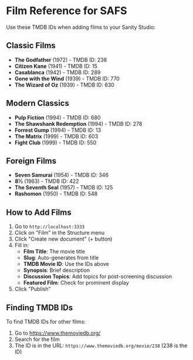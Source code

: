 # Film Reference for SAFS

Use these TMDB IDs when adding films to your Sanity Studio:

## Classic Films

- **The Godfather** (1972) - TMDB ID: 238
- **Citizen Kane** (1941) - TMDB ID: 15
- **Casablanca** (1942) - TMDB ID: 289
- **Gone with the Wind** (1939) - TMDB ID: 770
- **The Wizard of Oz** (1939) - TMDB ID: 630

## Modern Classics

- **Pulp Fiction** (1994) - TMDB ID: 680
- **The Shawshank Redemption** (1994) - TMDB ID: 278
- **Forrest Gump** (1994) - TMDB ID: 13
- **The Matrix** (1999) - TMDB ID: 603
- **Fight Club** (1999) - TMDB ID: 550

## Foreign Films

- **Seven Samurai** (1954) - TMDB ID: 346
- **8½** (1963) - TMDB ID: 422
- **The Seventh Seal** (1957) - TMDB ID: 125
- **Rashomon** (1950) - TMDB ID: 548

## How to Add Films

1. Go to `http://localhost:3333`
2. Click on "Film" in the Structure menu
3. Click "Create new document" (+ button)
4. Fill in:
   - **Film Title**: The movie title
   - **Slug**: Auto-generates from title
   - **TMDB Movie ID**: Use the IDs above
   - **Synopsis**: Brief description
   - **Discussion Topics**: Add topics for post-screening discussion
   - **Featured Film**: Check for prominent display
5. Click "Publish"

## Finding TMDB IDs

To find TMDB IDs for other films:

1. Go to https://www.themoviedb.org/
2. Search for the film
3. The ID is in the URL: `https://www.themoviedb.org/movie/238` (238 is the ID)

